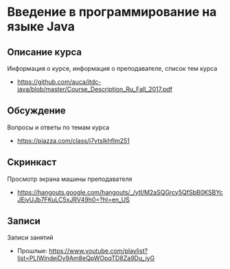 # Введение в программирование на языке Java

## Описание курса

Информация о курсе, информация о преподавателе, список тем курса

* <https://github.com/auca/itdc-java/blob/master/Course_Description_Ru_Fall_2017.pdf>

## Обсуждение

Вопросы и ответы по темам курса

* <https://piazza.com/class/j7vtslkhflm251>

## Скринкаст

Просмотр экрана машины преподавателя

* <https://hangouts.google.com/hangouts/_/ytl/M2aSQGrcy5QfSbB0KSBYcJEjvUJb7FKuLC5xJRV49h0=?hl=en_US>

## Записи

Записи занятий

* Прошлые: <https://www.youtube.com/playlist?list=PLIWindejDy9Am8eQpWOpqTD8Za9Du_jyG>

